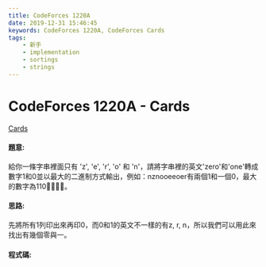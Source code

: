 ```yaml
---
title: CodeForces 1220A
date: 2019-12-31 15:46:45
keywords: CodeForces 1220A, CodeForces Cards
tags:
    - 新手
    - implementation
    - sortings
    - strings
---
```

# CodeForces 1220A - Cards
[Cards](https://codeforces.com/problemset/problem/1220/A)


#### 題意:
給你一條字串裡面只有 'z', 'e', 'r', 'o' 和 'n'，請將字串裡的英文'zero'和'one'轉成數字1和0並以最大的二進制方式輸出，例如：nznooeeoer有兩個1和一個0，最大的數字為110。
<!-- more -->
#### 思路:
先將所有1列印出來再印0，而0和1的英文不一樣的有z, r, n，所以我們可以用此來找出有幾個零與一。

#### 程式碼:
<script src="https://gist.github.com/Daviswww/aacc51a67599af7e1e7f778bf921e76e.js"></script>